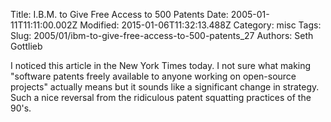 Title: I.B.M. to Give Free Access to 500 Patents
Date: 2005-01-11T11:11:00.002Z
Modified: 2015-01-06T11:32:13.488Z
Category: misc
Tags: 
Slug: 2005/01/ibm-to-give-free-access-to-500-patents_27
Authors: Seth Gottlieb

I noticed this article in the New York Times today.  I not sure what making "software patents freely available to anyone working on open-source projects" actually means but it sounds like a significant change in strategy.  Such a nice reversal from the ridiculous patent squatting practices of the 90's.
